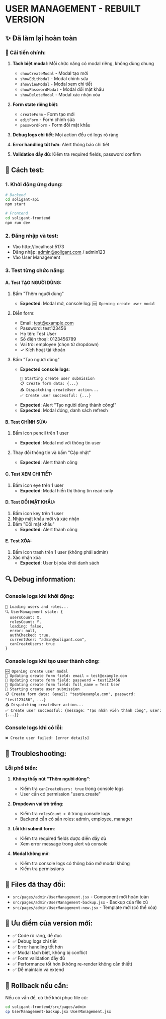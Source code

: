 # USER MANAGEMENT - REBUILT VERSION

## ✨ Đã làm lại hoàn toàn

### 🔧 Cải tiến chính:

1. **Tách biệt modal**: Mỗi chức năng có modal riêng, không dùng chung

   - `showCreateModal` - Modal tạo mới
   - `showEditModal` - Modal chỉnh sửa
   - `showViewModal` - Modal xem chi tiết
   - `showPasswordModal` - Modal đổi mật khẩu
   - `showDeleteModal` - Modal xác nhận xóa

2. **Form state riêng biệt**:

   - `createForm` - Form tạo mới
   - `editForm` - Form chỉnh sửa
   - `passwordForm` - Form đổi mật khẩu

3. **Debug logs chi tiết**: Mọi action đều có logs rõ ràng

4. **Error handling tốt hơn**: Alert thông báo chi tiết

5. **Validation đầy đủ**: Kiểm tra required fields, password confirm

## 🚀 Cách test:

### 1. Khởi động ứng dụng:

```bash
# Backend
cd soligant-api
npm start

# Frontend
cd soligant-frontend
npm run dev
```

### 2. Đăng nhập và test:

- Vào http://localhost:5173
- Đăng nhập: admin@soligant.com / admin123
- Vào User Management

### 3. Test từng chức năng:

#### A. Test TẠO NGƯỜI DÙNG:

1. Bấm "Thêm người dùng"

   - **Expected**: Modal mở, console log: `🆕 Opening create user modal`

2. Điền form:

   - Email: test@example.com
   - Password: test123456
   - Họ tên: Test User
   - Số điện thoại: 0123456789
   - Vai trò: employee (chọn từ dropdown)
   - ✓ Kích hoạt tài khoản

3. Bấm "Tạo người dùng"
   - **Expected console logs**:
     ```
     🚀 Starting create user submission
     📋 Create form data: {...}
     📤 Dispatching createUser action...
     ✅ Create user successful: {...}
     ```
   - **Expected**: Alert "Tạo người dùng thành công!"
   - **Expected**: Modal đóng, danh sách refresh

#### B. Test CHỈNH SỬA:

1. Bấm icon pencil trên 1 user

   - **Expected**: Modal mở với thông tin user

2. Thay đổi thông tin và bấm "Cập nhật"
   - **Expected**: Alert thành công

#### C. Test XEM CHI TIẾT:

1. Bấm icon eye trên 1 user
   - **Expected**: Modal hiển thị thông tin read-only

#### D. Test ĐỔI MẬT KHẨU:

1. Bấm icon key trên 1 user
2. Nhập mật khẩu mới và xác nhận
3. Bấm "Đổi mật khẩu"
   - **Expected**: Alert thành công

#### E. Test XÓA:

1. Bấm icon trash trên 1 user (không phải admin)
2. Xác nhận xóa
   - **Expected**: User bị xóa khỏi danh sách

## 🔍 Debug information:

### Console logs khi khởi động:

```
🔄 Loading users and roles...
🔍 UserManagement state: {
  usersCount: X,
  rolesCount: Y,
  loading: false,
  error: null,
  authChecked: true,
  currentUser: "admin@soligant.com",
  canCreateUsers: true
}
```

### Console logs khi tạo user thành công:

```
🆕 Opening create user modal
📝 Updating create form field: email = test@example.com
📝 Updating create form field: password = test123456
📝 Updating create form field: full_name = Test User
🚀 Starting create user submission
📋 Create form data: {email: "test@example.com", password: "test123456", ...}
📤 Dispatching createUser action...
✅ Create user successful: {message: "Tạo nhân viên thành công", user: {...}}
```

### Console logs khi có lỗi:

```
❌ Create user failed: [error details]
```

## 🐛 Troubleshooting:

### Lỗi phổ biến:

1. **Không thấy nút "Thêm người dùng"**:

   - Kiểm tra `canCreateUsers: true` trong console logs
   - User cần có permission "users.create"

2. **Dropdown vai trò trống**:

   - Kiểm tra `rolesCount > 0` trong console logs
   - Backend cần có sẵn roles: admin, employee, manager

3. **Lỗi khi submit form**:

   - Kiểm tra required fields được điền đầy đủ
   - Xem error message trong alert và console

4. **Modal không mở**:
   - Kiểm tra console logs có thông báo mở modal không
   - Kiểm tra permissions

## 📁 Files đã thay đổi:

- `src/pages/admin/UserManagement.jsx` - Component mới hoàn toàn
- `src/pages/admin/UserManagement-backup.jsx` - Backup của file cũ
- `src/pages/admin/UserManagement-new.jsx` - Template mới (có thể xóa)

## 🎯 Ưu điểm của version mới:

- ✅ Code rõ ràng, dễ đọc
- ✅ Debug logs chi tiết
- ✅ Error handling tốt hơn
- ✅ Modal tách biệt, không bị conflict
- ✅ Form validation đầy đủ
- ✅ Performance tốt hơn (không re-render không cần thiết)
- ✅ Dễ maintain và extend

## 🔄 Rollback nếu cần:

Nếu có vấn đề, có thể khôi phục file cũ:

```bash
cd soligant-frontend/src/pages/admin
cp UserManagement-backup.jsx UserManagement.jsx
```
